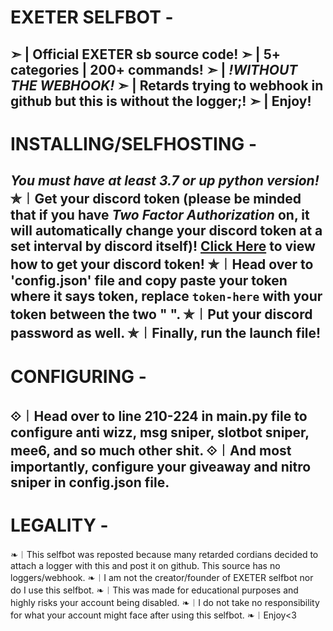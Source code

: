 # EXETER SELFBOT -
➣ | Official EXETER sb source code!
➣ | 5+ categories | 200+ commands!
➣ | *!*WITHOUT THE WEBHOOK*!*
➣ | Retards trying to webhook in github but this is without the logger;!
➣ | Enjoy!
- 
# INSTALLING/SELFHOSTING -
*You must have at least 3.7 or up python version!*
✯︱Get your discord token (please be minded that if you have *Two Factor Authorization* on, it will automatically change your discord token at a set interval by discord itself)! [Click Here](https://www.youtube.com/watch?v=YEgFvgg7ZPI) to view how to get your discord token!
✯︱Head over to 'config.json' file and copy paste your token where it says token, replace `token-here` with your token between the two " ".
✯︱Put your discord password as well.
✯︱Finally, run the launch file!
-
# CONFIGURING -
⟐︱Head over to line 210-224 in main.py file to configure anti wizz, msg sniper, slotbot sniper, mee6, and so much other shit.
⟐︱And most importantly, configure your giveaway and nitro sniper in config.json file.
-
# LEGALITY -
❧︱This selfbot was reposted because many retarded cordians decided to attach a logger with this and post it on github. This source has no loggers/webhook. 
❧︱I am not the creator/founder of EXETER selfbot nor do I use this selfbot. 
❧︱This was made for educational purposes and highly risks your account being disabled. 
❧︱I do not take no responsibility for what your account might face after using this selfbot. 
❧︱Enjoy<3